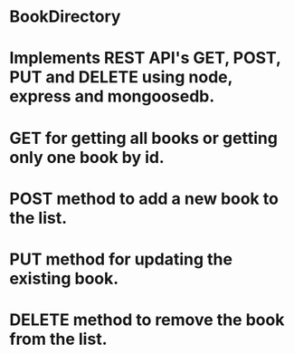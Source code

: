 # BookDirectory

# Implements REST API's GET, POST, PUT and DELETE using node, express and mongoosedb.
# GET for getting all books or getting only one book by id. 
# POST method to add a new book to the list. 
# PUT method for updating the existing book. 
# DELETE method to remove the book from the list.
